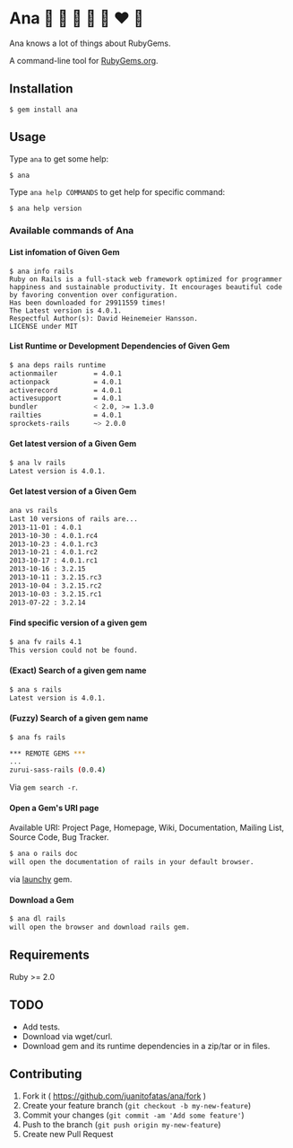 # Ana :sparkling_heart: :yellow_heart: :blue_heart: :purple_heart: :green_heart: :heart: :gift_heart:

Ana knows a lot of things about RubyGems.

A command-line tool for [RubyGems.org][1].

## Installation

    $ gem install ana

## Usage

Type `ana` to get some help:

    $ ana

Type `ana help COMMANDS` to get help for specific command:

    $ ana help version

### Available commands of Ana

#### List infomation of Given Gem

```
$ ana info rails
Ruby on Rails is a full-stack web framework optimized for programmer happiness and sustainable productivity. It encourages beautiful code by favoring convention over configuration.
Has been downloaded for 29911559 times!
The Latest version is 4.0.1.
Respectful Author(s): David Heinemeier Hansson.
LICENSE under MIT
```

#### List Runtime or Development Dependencies of Given Gem

```bash
$ ana deps rails runtime
actionmailer         = 4.0.1
actionpack           = 4.0.1
activerecord         = 4.0.1
activesupport        = 4.0.1
bundler              < 2.0, >= 1.3.0
railties             = 4.0.1
sprockets-rails      ~> 2.0.0
```

#### Get latest version of a Given Gem

```bash
$ ana lv rails
Latest version is 4.0.1.
```


#### Get latest version of a Given Gem

```bash
ana vs rails
Last 10 versions of rails are...
2013-11-01 : 4.0.1
2013-10-30 : 4.0.1.rc4
2013-10-23 : 4.0.1.rc3
2013-10-21 : 4.0.1.rc2
2013-10-17 : 4.0.1.rc1
2013-10-16 : 3.2.15
2013-10-11 : 3.2.15.rc3
2013-10-04 : 3.2.15.rc2
2013-10-03 : 3.2.15.rc1
2013-07-22 : 3.2.14
```

#### Find specific version of a given gem

```bash
$ ana fv rails 4.1
This version could not be found.
```

#### (Exact) Search of a given gem name

```bash
$ ana s rails
Latest version is 4.0.1.
```

#### (Fuzzy) Search of a given gem name

```bash
$ ana fs rails

*** REMOTE GEMS ***
...
zurui-sass-rails (0.0.4)
```

Via `gem search -r`.

#### Open a Gem's URI page

Available URI: Project Page, Homepage, Wiki, Documentation, Mailing List,
               Source Code, Bug Tracker.

```bash
$ ana o rails doc
will open the documentation of rails in your default browser.
```

via [launchy][2] gem.

#### Download a Gem

```bash
$ ana dl rails
will open the browser and download rails gem.
```

## Requirements

Ruby >= 2.0

## TODO

* Add tests.
* Download via wget/curl.
* Download gem and its runtime dependencies in a zip/tar or in files.

## Contributing

1. Fork it ( https://github.com/juanitofatas/ana/fork )
2. Create your feature branch (`git checkout -b my-new-feature`)
3. Commit your changes (`git commit -am 'Add some feature'`)
4. Push to the branch (`git push origin my-new-feature`)
5. Create new Pull Request

[1]: https://rubygems.org/
[2]: https://github.com/copiousfreetime/launchy